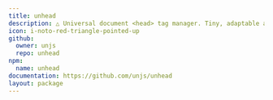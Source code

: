 ```yaml
---
title: unhead
description: △ Universal document <head> tag manager. Tiny, adaptable and full-featured.
icon: i-noto-red-triangle-pointed-up
github:
  owner: unjs
  repo: unhead
npm:
  name: unhead
documentation: https://github.com/unjs/unhead
layout: package
---
```

